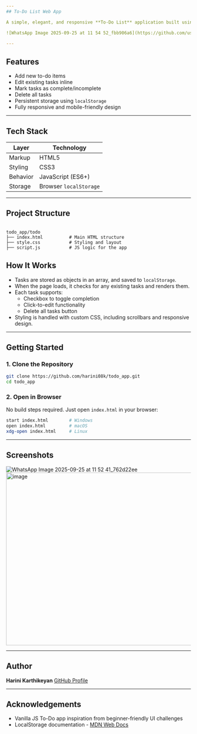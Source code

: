 ```yaml
---
## To-Do List Web App

A simple, elegant, and responsive **To-Do List** application built using **HTML**, **CSS**, and **Vanilla JavaScript**. This project allows users to manage their tasks efficiently with local storage support, no backend required.

![WhatsApp Image 2025-09-25 at 11 54 52_fbb906a6](https://github.com/user-attachments/assets/32258487-1176-4bc6-a424-fc077ac52eae)

---
```


## Features

- Add new to-do items
- Edit existing tasks inline
- Mark tasks as complete/incomplete
- Delete all tasks
- Persistent storage using `localStorage`
- Fully responsive and mobile-friendly design

---

## Tech Stack

| Layer       | Technology         |
|-------------|--------------------|
| Markup      | HTML5              |
| Styling     | CSS3               |
| Behavior    | JavaScript (ES6+)  |
| Storage     | Browser `localStorage` |

---

## Project Structure

```

todo_app/todo
├── index.html          # Main HTML structure
├── style.css           # Styling and layout
├── script.js           # JS logic for the app

````

## How It Works

- Tasks are stored as objects in an array, and saved to `localStorage`.
- When the page loads, it checks for any existing tasks and renders them.
- Each task supports:
  - Checkbox to toggle completion
  - Click-to-edit functionality
  - Delete all tasks button
- Styling is handled with custom CSS, including scrollbars and responsive design.

---

## Getting Started

### 1. Clone the Repository

```bash
git clone https://github.com/harini08k/todo_app.git
cd todo_app
````

### 2. Open in Browser

No build steps required. Just open `index.html` in your browser:

```bash
start index.html        # Windows
open index.html         # macOS
xdg-open index.html     # Linux
```

---

## Screenshots

![WhatsApp Image 2025-09-25 at 11 52 41_762d22ee](https://github.com/user-attachments/assets/88195e17-f358-4171-905f-44fbec76b6ff)
<img width="953" height="470" alt="image" src="https://github.com/user-attachments/assets/925f4482-4ff8-4db8-b822-3a34a408741e" />


---

## Author

**Harini Karthikeyan**
[GitHub Profile](https://github.com/harini08k)

---

## Acknowledgements

* Vanilla JS To-Do app inspiration from beginner-friendly UI challenges
* LocalStorage documentation - [MDN Web Docs](https://developer.mozilla.org/en-US/docs/Web/API/Window/localStorage)
